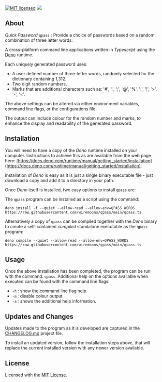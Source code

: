 [![MIT licensed](https://img.shields.io/badge/license-MIT-blue.svg)](https://raw.githubusercontent.com/hyperium/hyper/master/LICENSE)
[![](https://img.shields.io/badge/deno-v2.4.5-green.svg)](https://github.com/denoland/deno)

## About

_Quick Password_ `qpass` : Provide a choice of passwords based on a random
combination of three letter words.

A cross-platform command line applications written in _Typescript_ using the
[Deno](https://deno.land/) runtime.

Each uniquely generated password uses:

- A user defined number of three-letter words, randomly selected for the
  dictionary containing 1,312.
- Two digit random numbers.
- Marks that are additional characters such as: '#', '.', ';', '@', '%', ':',
  '!', '>', '-', '<'.

The above settings can be altered via either environment variables, command line
flags, or the configurations file.

The output can include colour for the random number and marks, to enhance the
display and readability of the generated password.

## Installation

You will need to have a copy of the _Deno_ runtime installed on your computer.
Instructions to achieve this as are available from the web page here:
[https://docs.deno.com/runtime/manual/getting_started/installation](https://docs.deno.com/runtime/manual/getting_started/installation).

Installation of _Deno_ is easy as it is just a single binary executable file -
just download a copy and add it to a directory in your path.

Once _Deno_ itself is installed, two easy options to install `qpass` are:

The `qpass` program can be installed as a script using the command:

```console
deno install -f --quiet --allow-read --allow-env=QPASS_WORDS https://raw.githubusercontent.com/wiremoons/qpass/main/qpass.ts
```

Alternatively a copy of `qpass` can be compiled together with the _Deno_ binary
to create a self-contained _compiled_ standalone executable as the `qpass`
program:

```console
deno compile --quiet --allow-read --allow-env=QPASS_WORDS https://raw.githubusercontent.com/wiremoons/qpass/main/qpass.ts
```

## Usage

Once the above installation has been completed, the program can be run with the
command: `qpass`. Additional help on the options available when executed can be
found with the command line flags:

- `-h` : show the command line flag help.
- `-m` : disable colour output.
- `-a` : shows the additional help information.

## Updates and Changes

Updates made to the program as it is developed are captured in the
[CHANGELOG.md](./CHANGELOG.md) project file.

To install an updated version, follow the installation steps above, that will
replace the current installed version with any newer version available.

## License

Licensed with the [MIT License](./LICENSE).
